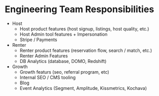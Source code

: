 <!-- TITLE: Team Responsibilities -->
<!-- SUBTITLE: A quick summary of Team Responsibilities -->

# Engineering Team Responsibilities

* Host
	* Host product features (host signup, listings, host quality, etc.) 
  * Host Admin tool features + Impersonation
  * Stripe / Payments
* Renter
  * Renter product features (reservation flow, search / match, etc.)
  * Renter Admin Features
  * DB Analytics (database, DOMO, Redshift)
* Growth
  * Growth featurs (seo, referral program, etc)
  * Internal SEO / CMS tooling
  * Blog
  * Event Analytics (Segment, Amplitude, Kissmetrics, Kochava)
	
